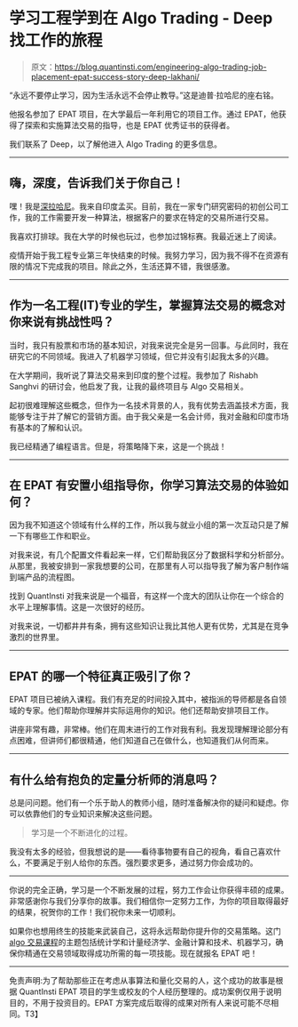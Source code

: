 # 学习工程学到在 Algo Trading - Deep 找工作的旅程

> 原文：<https://blog.quantinsti.com/engineering-algo-trading-job-placement-epat-success-story-deep-lakhani/>

“永远不要停止学习，因为生活永远不会停止教导。”这是迪普·拉哈尼的座右铭。

他报名参加了 EPAT 项目，在大学最后一年利用它的项目工作。通过 EPAT，他获得了探索和实施算法交易的指导，也是 EPAT 优秀证书的获得者。

我们联系了 Deep，以了解他进入 Algo Trading 的更多信息。

* * *

## 嗨，深度，告诉我们关于你自己！

嘿！我是[深拉哈尼](https://www.linkedin.com/in/deep-lakhani-b979ab199/)。我来自印度孟买。目前，我在一家专门研究密码的初创公司工作，我的工作需要开发一种算法，根据客户的要求在特定的交易所进行交易。

我喜欢打排球。我在大学的时候也玩过，也参加过锦标赛。我最近迷上了阅读。

疫情开始于我工程专业第三年快结束的时候。我努力学习，因为我不得不在资源有限的情况下完成我的项目。除此之外，生活还算不错，我很感激。

* * *

## 作为一名工程(IT)专业的学生，掌握算法交易的概念对你来说有挑战性吗？

当时，我只有股票和市场的基本知识，对我来说完全是另一回事。与此同时，我在研究它的不同领域。我进入了机器学习领域，但它并没有引起我太多的兴趣。

在大学期间，我听说了算法交易来到印度的整个过程。我参加了 Rishabh Sanghvi 的研讨会，他启发了我，让我的最终项目与 Algo 交易相关。

起初很难理解这些概念，但作为一名技术背景的人，我有优势去涵盖技术方面，我能够专注于并了解它的营销方面。由于我父亲是一名会计师，我对金融和印度市场有基本的了解和认识。

我已经精通了编程语言。但是，将策略降下来，这是一个挑战！

* * *

## 在 EPAT 有安置小组指导你，你学习算法交易的体验如何？

因为我不知道这个领域有什么样的工作，所以我与就业小组的第一次互动只是了解一下有哪些工作和职业。

对我来说，有几个配置文件看起来一样，它们帮助我区分了数据科学和分析部分。从那里，我被安排到一家我想要的公司，在那里有人可以指导我了解为客户制作端到端产品的流程图。

找到 QuantInsti 对我来说是一个福音，有这样一个庞大的团队让你在一个综合的水平上理解事情。这是一次很好的经历。

对我来说，一切都井井有条，拥有这些知识让我比其他人更有优势，尤其是在竞争激烈的世界里。

* * *

## EPAT 的哪一个特征真正吸引了你？

EPAT 项目已被纳入课程。我们有充足的时间投入其中，被指派的导师都是各自领域的专家。他们帮助你理解并实际运用你的知识。他们还帮助安排项目工作。

讲座非常有趣，非常棒。他们在周末进行的工作对我有利。我发现理解理论部分有点困难，但讲师们都很精通，他们知道自己在做什么，也知道我们从何而来。

* * *

## 有什么给有抱负的定量分析师的消息吗？

总是问问题。他们有一个乐于助人的教师小组，随时准备解决你的疑问和疑虑。你可以依靠他们的专业知识来解决这些问题。

> 学习是一个不断进化的过程。

我没有太多的经验，但我想说的是——看待事物要有自己的视角，看自己喜欢什么，不要满足于别人给你的东西。强烈要求更多，通过努力你会成功的。

* * *

你说的完全正确，学习是一个不断发展的过程，努力工作会让你获得丰硕的成果。非常感谢你与我们分享你的故事。我们相信你一定努力工作，为你的项目取得最好的结果，祝贺你的工作！我们祝你未来一切顺利。

如果你也想用终生的技能来武装自己，这将永远帮助你提升你的交易策略。这门 [algo 交易课程](https://www.quantinsti.com/epat)的主题包括统计学和计量经济学、金融计算和技术、机器学习，确保你精通在交易领域取得成功所需的每一项技能。现在就报名 EPAT 吧！

* * *

免责声明:为了帮助那些正在考虑从事算法和量化交易的人，这个成功的故事是根据 QuantInsti EPAT 项目的学生或校友的个人经历整理的。成功案例仅用于说明目的，不用于投资目的。EPAT 方案完成后取得的成果对所有人来说可能不尽相同。T3】